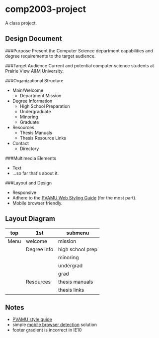 comp2003-project
================
A class project.


Design Document
---------------
###Purpose
Present the Computer Science department capabilities and degree requirements to the target audience.


###Target Audience
Current and potential computer science students at Prairie View A&M University.


###Organizational Structure
* Main/Welcome
    * Department Mission
* Degree Information
    * High School Preparation
    * Undergraduate
    * Minoring
    * Graduate
* Resources
    * Thesis Manuals
    * Thesis Resource Links
* Contact
    * Directory


###Multimedia Elements
* Text
* ...so far that's about it.


###Layout and Design
* Responsive
* Adhere to the [PVAMU Web Styling Guide](http://www.pvamu.edu/pages/6438.asp) (for the most part).
* Mobile browser friendly.


Layout Diagram
--------------

| top  | 1st         | submenu   |
| ---- |-------------| ------|
| Menu | welcome     | mission |
|      | Degree info | high school prep |
|      |             | minoring |
|      |             | undergrad |
|      |             | grad |
|      | Resources   | thesis manuals |
|      |             | thesis links |

Notes
-----
* [PVAMU style guide](http://www.pvamu.edu/pages/6438.asp#webStyleGuidelines)
* simple [mobile browser detection](http://www.abeautifulsite.net/blog/2011/11/detecting-mobile-devices-with-javascript/) solution
* footer gradient is incorrect in IE10
